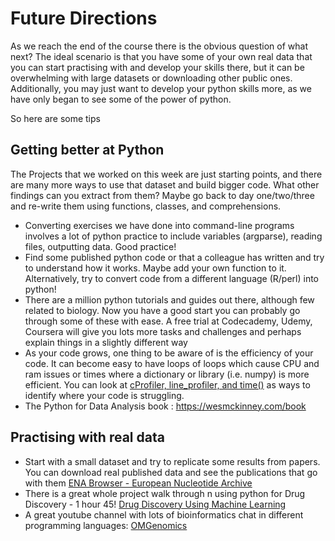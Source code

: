 # Future Directions

As we reach the end of the course there is the obvious question of what next? The ideal scenario is that you have some of your own real data that you can start practising with and develop your skills there, but it can be overwhelming with large datasets or downloading other public ones. Additionally, you may just want to develop your python skills more, as we have only began to see some of the power of python.

So here are some tips

## Getting better at Python
The Projects that we worked on this week are just starting points, and there are many more ways to use that dataset and build bigger code. What other findings can you extract from them? Maybe go back to day one/two/three and re-write them using functions, classes, and comprehensions.
- Converting exercises we have done into command-line programs involves a lot of python practice to include variables (argparse), reading files, outputting data. Good practice!
- Find some published python code or that a colleague has written and try to understand how it works. Maybe add your own function to it. Alternatively, try to convert code from a different language (R/perl) into python!
- There are a million python tutorials and guides out there, although few related to biology. Now you have a good start you can probably go through some of these with ease. A free trial at Codecademy, Udemy, Coursera will give you lots more tasks and challenges and perhaps explain things in a slightly different way
- As your code grows, one thing to be aware of is the efficiency of your code. It can become easy to have loops of loops which cause CPU and ram issues or times where a dictionary or library (i.e. numpy) is more efficient. You can look at [cProfiler, line_profiler, and time()](https://python.plainenglish.io/how-to-identify-bottlenecks-in-your-python-application-5f3d680a96c0) as ways to identify where your code is struggling.
- The Python for Data Analysis book : https://wesmckinney.com/book

## Practising with real data
- Start with a small dataset and try to replicate some results from papers. You can download real published data and see the publications that go with them [ENA Browser - European Nucleotide Archive](https://www.ebi.ac.uk/ena/browser/home) 
- There is a great whole project walk through n using python for Drug Discovery - 1 hour 45! [Drug Discovery Using Machine Learning](https://www.youtube.com/watch?v=jBlTQjcKuaY) 
- A great youtube channel with lots of bioinformatics chat in different programming languages: [OMGenomics](https://www.youtube.com/@OMGenomics) 